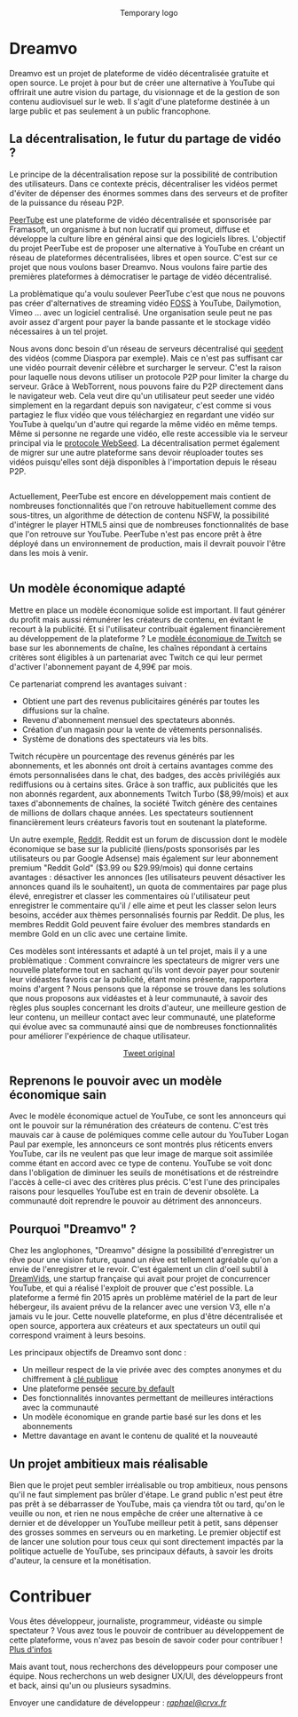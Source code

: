 <p align="center"><img src="../images/tmp_logo.png" alt="" /><br>Temporary logo</p>

# Dreamvo
Dreamvo est un projet de plateforme de vidéo décentralisée gratuite et open source. Le projet à pour but de créer une alternative à YouTube qui offrirait une autre vision du partage, du visionnage et de la gestion de son contenu audiovisuel sur le web. Il s'agit d'une plateforme destinée à un large public et pas seulement à un public francophone.

## La décentralisation, le futur du partage de vidéo ?
Le principe de la décentralisation repose sur la possibilité de contribution des utilisateurs. Dans ce contexte précis, décentraliser les vidéos permet d'éviter de dépenser des énormes sommes dans des serveurs et de profiter de la puissance du réseau P2P.

<a href="https://github.com/Chocobozzz/PeerTube">PeerTube</a> est une plateforme de vidéo décentralisée et sponsorisée par Framasoft, un organisme à but non lucratif qui promeut, diffuse et développe la culture libre en général ainsi que des logiciels libres. L'objectif du projet PeerTube est de proposer une alternative à YouTube en créant un réseau de plateformes décentralisées, libres et open source. C'est sur ce projet que nous voulons baser Dreamvo. Nous voulons faire partie des premières plateformes à démocratiser le partage de vidéo décentralisé.

La problèmatique qu'a voulu soulever PeerTube c'est que nous ne pouvons pas créer d'alternatives de streaming vidéo <a href="https://en.wikipedia.org/wiki/Free_and_open-source_software">FOSS</a> à YouTube, Dailymotion, Vimeo ... avec un logiciel centralisé. Une organisation seule peut ne pas avoir assez d'argent pour payer la bande passante et le stockage vidéo nécessaires à un tel projet.

Nous avons donc besoin d'un réseau de serveurs décentralisé qui <a href="http://www.commentcamarche.net/faq/19276-seeders-et-leechers">seedent</a> des vidéos (comme Diaspora par exemple). Mais ce n'est pas suffisant car une vidéo pourrait devenir célèbre et surcharger le serveur. C'est la raison pour laquelle nous devons utiliser un protocole P2P pour limiter la charge du serveur. Grâce à WebTorrent, nous pouvons faire du P2P directement dans le navigateur web. Cela veut dire qu'un utilisateur peut seeder une vidéo simplement en la regardant depuis son navigateur, c'est comme si vous partagiez le flux vidéo que vous téléchargiez en regardant une vidéo sur YouTube à quelqu'un d'autre qui regarde la même vidéo en même temps. Même si personne ne regarde une vidéo, elle reste accessible via le serveur principal via le <a href="http://getright.com/seedtorrent.html">protocole WebSeed</a>. La décentralisation permet également de migrer sur une autre plateforme sans devoir réuploader toutes ses vidéos puisqu'elles sont déjà disponibles à l'importation depuis le réseau P2P.

<p align="center"><img src="../images/screen2.png" alt="" /></p>

Actuellement, PeerTube est encore en développement mais contient de nombreuses fonctionnalités que l'on retrouve habituellement comme des sous-titres, un algorithme de détection de contenu NSFW, la possibilité d'intégrer le player HTML5 ainsi que de nombreuses fonctionnalités de base que l'on retrouve sur YouTube. PeerTube n'est pas encore prêt à être déployé dans un environnement de production, mais il devrait pouvoir l'être dans les mois à venir.

<p align="center"><img src="../images/screen1.png" alt="" /></p>

## Un modèle économique adapté
Mettre en place un modèle économique solide est important. Il faut générer du profit mais aussi rémunérer les créateurs de contenu, en évitant le recourt à la publicité. Et si l'utilisateur contribuait également financièrement au développement de la plateforme ? Le <a href="https://medium.com/precoil/what-is-the-business-model-for-a-twitch-streamer-f3b9e5351666">modèle économique de Twitch</a> se base sur les abonnements de chaîne, les chaînes répondant à certains critères sont éligibles à un partenariat avec Twitch ce qui leur permet d'activer l'abonnement payant de 4,99€ par mois.

Ce partenariat comprend les avantages suivant :
* Obtient une part des revenus publicitaires générés par toutes les diffusions sur la chaîne.
* Revenu d'abonnement mensuel des spectateurs abonnés.
* Création d'un magasin pour la vente de vêtements personnalisés.
* Système de donations des spectateurs via les bits.

Twitch récupère un pourcentage des revenus générés par les abonnements, et les abonnés ont droit à certains avantages comme des émots personnalisées dans le chat, des badges, des accès privilégiés aux rediffusions ou à certains sites. Grâce à son traffic, aux publicités que les non abonnés regardent, aux abonnements Twitch Turbo ($8,99/mois) et aux taxes d'abonnements de chaînes, la société Twitch génère des centaines de millions de dollars chaque années. Les spectateurs soutiennent financièrement leurs créateurs favoris tout en soutenant la plateforme.

Un autre exemple, <a href="https://www.feedough.com/reddit-make-money-reddit-business-model/">Reddit</a>. Reddit est un forum de discussion dont le modèle économique se base sur la publicité (liens/posts sponsorisés par les utilisateurs ou par Google Adsense) mais également sur leur abonnement premium "Reddit Gold" ($3.99 ou $29.99/mois) qui donne certains avantages : désactiver les annonces (les utilisateurs peuvent désactiver les annonces quand ils le souhaitent), un quota de commentaires par page plus élevé, enregistrer et classer les commentaires où l'utilisateur peut enregistrer le commentaire qu'il / elle aime et peut les classer selon leurs besoins, accéder aux thèmes personnalisés fournis par Reddit. De plus, les membres Reddit Gold peuvent faire évoluer des membres standards en membre Gold en un clic avec une certaine limite.

Ces modèles sont intéressants et adapté à un tel projet, mais il y a une problèmatique : Comment convraincre les spectateurs de migrer vers une nouvelle plateforme tout en sachant qu'ils vont devoir payer pour soutenir leur vidéastes favoris car la publicité, étant moins présente, rapportera moins d'argent ? Nous pensons que la réponse se trouve dans les solutions que nous proposons aux vidéastes et à leur communauté, à savoir des règles plus souples concernant les droits d'auteur, une meilleure gestion de leur contenu, un meilleur contact avec leur communauté, une plateforme qui évolue avec sa communauté ainsi que de nombreuses fonctionnalités pour améliorer l'expérience de chaque utilisateur.

<p align="center"><img src="../images/tweet1.png" alt="" /><br><a href="https://twitter.com/_Amixem/status/953612321707917312">Tweet original</a></p>

## Reprenons le pouvoir avec un modèle économique sain

Avec le modèle économique actuel de YouTube, ce sont les annonceurs qui ont le pouvoir sur la rémunération des créateurs de contenu. C'est très mauvais car à cause de polémiques comme celle autour du YouTuber Logan Paul par exemple, les annonceurs ce sont montrés plus réticents envers YouTube, car ils ne veulent pas que leur image de marque soit assimilée comme étant en accord avec ce type de contenu. YouTube se voit donc dans l'obligation de diminuer les seuils de monétisations et de réstreindre l'accès à celle-ci avec des critères plus précis. C'est l'une des principales raisons pour lesquelles YouTube est en train de devenir obsolète. La communauté doit reprendre le pouvoir au détriment des annonceurs.

## Pourquoi "Dreamvo" ?
Chez les anglophones, "Dreamvo" désigne la possibilité d'enregistrer un rêve pour une vision future, quand un rêve est tellement agréable qu'on a envie de l'enregistrer et le revoir. C'est également un clin d'oeil subtil à <a href="https://github.com/dreamvids">DreamVids</a>, une startup française qui avait pour projet de concurrencer YouTube, et qui a réalisé l'exploit de prouver que c'est possible. La plateforme a fermé fin 2015 après un problème matériel de la part de leur hébergeur, ils avaient prévu de la relancer avec une version V3, elle n'a jamais vu le jour. Cette nouvelle plateforme, en plus d'être décentralisée et open source, apportera aux créateurs et aux spectateurs un outil qui correspond vraiment à leurs besoins.

Les principaux objectifs de Dreamvo sont donc :

- Un meilleur respect de la vie privée avec des comptes anonymes et du chiffrement à [clé publique](https://www.globalsign.fr/fr/centre-information-ssl/cryptographie-cle-publique/)
- Une plateforme pensée [secure by default](https://en.wikipedia.org/wiki/Secure_by_default)
- Des fonctionnalités innovantes permettant de meilleures intéractions avec la communauté
- Un modèle économique en grande partie basé sur les dons et les abonnements
- Mettre davantage en avant le contenu de qualité et la nouveauté
  
## Un projet ambitieux mais réalisable
Bien que le projet peut sembler irréalisable ou trop ambitieux, nous pensons qu'il ne faut simplement pas brûler d'étape. Le grand public n'est peut être pas prêt à se débarrasser de YouTube, mais ça viendra tôt ou tard, qu'on le veuille ou non, et rien ne nous empêche de créer une alternative à ce dernier et de développer un YouTube meilleur petit à petit, sans dépenser des grosses sommes en serveurs ou en marketing. Le premier objectif est de lancer une solution pour tous ceux qui sont directement impactés par la politique actuelle de YouTube, ses principaux défauts, à savoir les droits d'auteur, la censure et la monétisation.

# Contribuer
Vous êtes développeur, journaliste, programmeur, vidéaste ou simple spectateur ? Vous avez tous le pouvoir de contribuer au développement de cette plateforme, vous n'avez pas besoin de savoir coder pour contribuer ! <a href="https://github.com/Chocobozzz/PeerTube/blob/develop/.github/CONTRIBUTING.md">Plus d'infos</a>

Mais avant tout, nous recherchons des développeurs pour composer une équipe. Nous recherchons un web designer UX/UI, des développeurs front et back, ainsi qu'un ou plusieurs sysadmins.

Envoyer une candidature de développeur : *raphael@crvx.fr*

